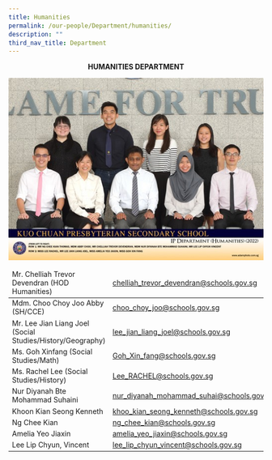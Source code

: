 ```yaml
---
title: Humanities
permalink: /our-people/Department/humanities/
description: ""
third_nav_title: Department
---
```

**<center>HUMANITIES DEPARTMENT</center>**


![](/images/Our%20People/Departments/humans.jpg)


<table>
<thead>
  <tr>
    <td>Mr. Chelliah Trevor Devendran (HOD Humanities)</td>
    <td><a href="mailto:chelliah_trevor_devendran@schools.gov.sg">chelliah_trevor_devendran@schools.gov.sg</a></td>
  </tr>
</thead>
<tbody>
  <tr>
    <td>Mdm. Choo Choy Joo Abby (SH/CCE)</td>
    <td><a href="mailto:choo_choy_joo@schools.gov.sg">choo_choy_joo@schools.gov.sg</a></td>
  </tr>
  <tr>
    <td>Mr. Lee Jian Liang Joel (Social Studies/History/Geography)</td>
    <td><a href="mailto:lee_jian_liang_joel@schools.gov.sg">lee_jian_liang_joel@schools.gov.sg</a></td>
  </tr>
  <tr>
    <td>Ms. Goh Xinfang (Social Studies/Math)</td>
    <td><a href="mailto:Goh_Xin_fang@schools.gov.sg">Goh_Xin_fang@schools.gov.sg</a></td>
  </tr>
  <tr>
    <td>Ms. Rachel Lee (Social Studies/History)</td>
    <td><a href="mailto:Lee_RACHEL@schools.gov.sg">Lee_RACHEL@schools.gov.sg</a></td>
  </tr>
  <tr>
    <td>Nur Diyanah Bte Mohammad Suhaini</td>
    <td><a href="mailto:nur_diyanah_mohammad_suhai@schools.gov.sg">nur_diyanah_mohammad_suhai@schools.gov.sg</a></td>
  </tr>
  <tr>
    <td>Khoon Kian Seong Kenneth</td>
    <td><a href="mailto:khoo_kian_seong_kenneth@schools.gov.sg">khoo_kian_seong_kenneth@schools.gov.sg</a></td>
  </tr>
  <tr>
    <td>Ng Chee Kian</td>
    <td><a href="mailto:ng_chee_kian@schools.gov.sg">ng_chee_kian@schools.gov.sg</a></td>
  </tr>
  <tr>
    <td>Amelia Yeo Jiaxin</td>
    <td><a href="mailto:amelia_yeo_jiaxin@schools.gov.sg">amelia_yeo_jiaxin@schools.gov.sg</a></td>
  </tr>
  <tr>
    <td>Lee Lip Chyun, Vincent</td>
    <td><a href="mailto:lee_lip_chyun_vincent@schools.gov.sg">lee_lip_chyun_vincent@schools.gov.sg</a></td>
  </tr>
</tbody>
</table>